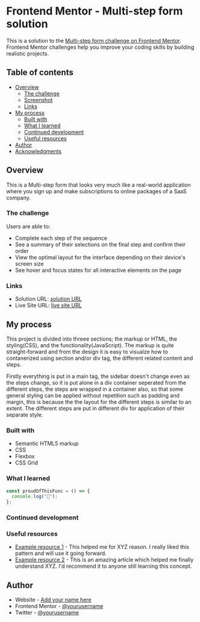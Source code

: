 # Frontend Mentor - Multi-step form solution

This is a solution to the [Multi-step form challenge on Frontend Mentor](https://www.frontendmentor.io/challenges/multistep-form-YVAnSdqQBJ). Frontend Mentor challenges help you improve your coding skills by building realistic projects.

## Table of contents

- [Overview](#overview)
  - [The challenge](#the-challenge)
  - [Screenshot](#screenshot)
  - [Links](#links)
- [My process](#my-process)
  - [Built with](#built-with)
  - [What I learned](#what-i-learned)
  - [Continued development](#continued-development)
  - [Useful resources](#useful-resources)
- [Author](#author)
- [Acknowledgments](#acknowledgments)

## Overview

This is a Multi-step form that looks very much like a real-world application where you sign up and make subscriptions to online packages of a SaaS company.

### The challenge

Users are able to:

- Complete each step of the sequence
- See a summary of their selections on the final step and confirm their order
- View the optimal layout for the interface depending on their device's screen size
- See hover and focus states for all interactive elements on the page

### Links

- Solution URL: [solution URL](https://github.com/EstherIdabor/multi-step-form)
- Live Site URL: [live site URL](https://your-live-site-url.com)

## My process

This project is divided into threee sections; the markup or HTML, the styling(CSS), and the functionality(JavaScript).
The markup is quite straight-forward and from the design it is easy to visualze how to contanerized using section and/or div tag, the different related content and steps.

Firstly everything is put in a main tag, the sidebar doesn't change even as the steps change, so it is put alone in a div container seperated from the different steps, the steps are wrapped in a container also, so that some general styling can be applied without repetition such as padding and margin, this is because the the layout for the different steps is similar to an extent. The different steps are put in different div for application of their separate style.

### Built with

- Semantic HTML5 markup
- CSS
- Flexbox
- CSS Grid

### What I learned

```js
const proudOfThisFunc = () => {
  console.log("🎉");
};
```

### Continued development

### Useful resources

- [Example resource 1](https://www.example.com) - This helped me for XYZ reason. I really liked this pattern and will use it going forward.
- [Example resource 2](https://www.example.com) - This is an amazing article which helped me finally understand XYZ. I'd recommend it to anyone still learning this concept.

## Author

- Website - [Add your name here](https://www.your-site.com)
- Frontend Mentor - [@yourusername](https://www.frontendmentor.io/profile/yourusername)
- Twitter - [@yourusername](https://www.twitter.com/yourusername)
